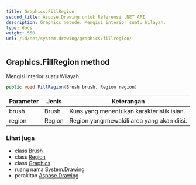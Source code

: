 ```yaml
---
title: Graphics.FillRegion
second_title: Aspose.Drawing untuk Referensi .NET API
description: Graphics metode. Mengisi interior suatu Wilayah.
type: docs
weight: 550
url: /id/net/system.drawing/graphics/fillregion/
---
```

## Graphics.FillRegion method

Mengisi interior suatu Wilayah.

```csharp
public void FillRegion(Brush brush, Region region)
```

| Parameter | Jenis | Keterangan |
| --- | --- | --- |
| brush | Brush | Kuas yang menentukan karakteristik isian. |
| region | Region | Region yang mewakili area yang akan diisi. |

### Lihat juga

* class [Brush](../../brush/)
* class [Region](../../region/)
* class [Graphics](../)
* ruang nama [System.Drawing](../../graphics/)
* perakitan [Aspose.Drawing](../../../)


